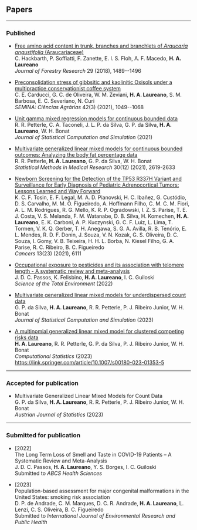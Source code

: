 ## Papers

***

### Published

+ [Free amino acid content in trunk, branches and branchlets of *Araucaria angustifolia* (Araucariaceae)](https://bit.ly/3mXe63K)\
  C. Hackbarth, P. Soffiatti, F. Zanette, E. I. S. Floh, A. F. Macedo,
  **H. A. Laureano**\
  *Journal of Forestry Research* 29 (2018), 1489--1496

+ [Preconsolidation stress of gibbsitic and kaolinitic Oxisols under a multipractice conservationist coffee system](http://www.uel.br/revistas/uel/index.php/semagrarias/article/view/41338)\
  C. E. Carducci, G. C. de Oliveira, W. M. Zeviani, **H. A. Laureano**,
  S. M. Barbosa, E. C. Severiano, N. Curi\
  *SEMINA: Ciências Agrárias* 42(3) (2021), 1049--1068

+ [Unit gamma mixed regression models for continuous bounded data](https://www.tandfonline.com/doi/full/10.1080/00949655.2021.1970164?scroll=top&needAccess=true)\
  R. R. Petterle, C. A. Taconeli, J. L. P. da Silva, G. P. da Silva,
  **H. A. Laureano**, W. H. Bonat\
  *Journal of Statistical Computation and Simulation* (2021)

+ [Multivariate generalized linear mixed models for continuous bounded outcomes: Analyzing the body fat percentage data](https://journals.sagepub.com/doi/abs/10.1177/09622802211043276)\
  R. R. Petterle, **H. A. Laureano**, G. P. da Silva, W. H. Bonat\
  *Statistical Methods in Medical Research* 30(12) (2021), 2619-2633

+ [Newborn Screening for the Detection of the TP53 R337H Variant and Surveillance for Early Diagnosis of Pediatric Adrenocortical Tumors: Lessons Learned and Way Forward](https://www.mdpi.com/2072-6694/13/23/6111)\
  K. C. F. Tosin, E. F. Legal, M. A. D. Pianovski, H. C. Ibañez, G.
  Custódio, D. S. Carvalho, M. M. O. Figueiredo, A.  Hoffmann Filho, C.
  M. C. M. Fiori, A. L. M. Rodrigues, R. G. Mello, K. R. P. Ogradowski,
  I. Z. S. Parise, T. E. J. Costa, V. S. Melanda, F. M. Watanabe, D. B.
  Silva, H. Komechen, **H.  A. Laureano**, E. K. Carboni, A. P.
  Kuczynski, G. C. F. Luiz, L. Lima, T. Tormen, V. K. Q. Gerber, T. H.
  Anegawa, S. G. A. Avilla, R. B. Tenório, E. L. Mendes, R. D. F. Donin,
  J. Souza, V. N. Kozak, G. S. Oliveira, D. C. Souza, I. Gomy, V. B.
  Teixeira, H. H. L. Borba, N. Kiesel Filho, G. A. Parise, R. C.
  Ribeiro, B. C. Figueiredo\
  *Cancers* 13(23) (2021), 6111

+ [Occupational exposure to pesticides and its association with telomere length - A systematic review and meta-analysis](https://www.sciencedirect.com/science/article/abs/pii/S0048969722048148)\
  J. D. C. Passos, K. Felisbino, **H. A. Laureano**, I. C. Guiloski\
  *Science of the Total Environment* (2022)

+ [Multivariate generalized linear mixed models for underdispersed count data](https://doi.org/10.1080/00949655.2023.2184474)\
  G. P. da Silva, **H. A. Laureano**, R. R. Petterle, P. J. Ribeiro
  Junior, W. H. Bonat\
  *Journal of Statistical Computation and Simulation* (2023)

+ [A multinomial generalized linear mixed model for clustered competing risks data](https://link.springer.com/epdf/10.1007/s00180-023-01353-5?sharing_token=3vXm4b9Vz-z0rtjL7yzwpfe4RwlQNchNByi7wbcMAY517pyMnY3C1MThdd0d7PnDza2qIskNVWZe76vaswKMz-9eTCIox50k0aNKigRIvL1TsSmF1Hkpeu-4iuEHM3p3Q9M-NF9zxL3hv76MK4mqqJbia3NbsvukubthChm4SY4=)\
  **H. A. Laureano**, R. R. Petterle, G. P. da Silva, P. J. Ribeiro
  Junior, W. H. Bonat\
  *Computational Statistics* (2023) https://link.springer.com/article/10.1007/s00180-023-01353-5
  
***

### Accepted for publication

+ Multivariate Generalized Linear Mixed Models for Count Data\
  G. P. da Silva, **H. A. Laureano**, R. R. Petterle, P. J. Ribeiro
  Junior, W. H. Bonat\
  *Austrian Journal of Statistics* (2023)

***

### Submitted for publication

+ [2022]\
  The Long Term Loss of Smell and Taste in COVID-19 Patients – A
  Systematic Review and Meta-Analysis\
  J. D. C. Passos, **H. A. Laureano**, Y. S. Borges, I. C. Guiloski\
  Submitted to *ABCS Health Sciences*
  
+ [2023]\
  Population-based assessment for major congenital malformations in the
  United States: smoking risk association\
  D. P. de Andrade, C. M. Marques, D. C. R. Andrade, **H. A. Laureano**,
  L. Lenzi, C. S. Oliveira, B. C. Figueiredo\
  Submitted to *International Journal of Environmental Research and
  Public Health*
  
<!-- + [2022]\ -->
  <!-- Increased risk of fractures caused by the use of proton pump -->
  <!-- inhibitors in women in menopause: a systematic review and -->
  <!-- meta-analysis\ -->
  <!-- T. Maia, B. Gafo, **H. A. Laureano**, I. C. Guiloski\ -->
  <!-- Submitted to *EXCLI Journal: Experimental and Clinical Sciences* -->

<!-- *** -->

<!-- ### In preparation -->
